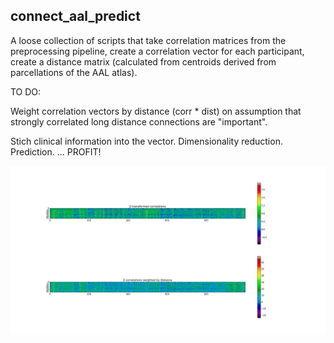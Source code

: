 ## connect_aal_predict

A loose collection of scripts that take correlation matrices from the preprocessing pipeline, create a correlation vector for each participant, create a distance matrix (calculated from centroids derived from parcellations of the AAL atlas).

TO DO: 

Weight correlation vectors by distance (corr * dist) on assumption that strongly correlated long distance connections are "important".

Stich clinical information into the vector.
Dimensionality reduction.
Prediction.
...
PROFIT!

<center><img src="https://github.com/florey-neurorehab/connect_aal_predict/blob/master/corr_distance.png"></center>
